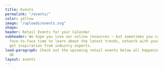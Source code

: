 ```yaml
---
title: Events
permalink: "/events/"
color: yellow
image: "/uploads/events.svg"
shape: 
header: Retail Events for your Calendar
subheader: We hope you love our online resources – but sometimes you can’t beat some
  face-to-face time to learn about the latest trends, network with your peers and
  get inspiration from industry experts.
lead-paragraph: Check out the upcoming retail events below all happening here in the
  UK
layout: events
---
```


